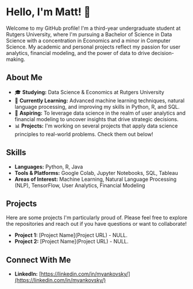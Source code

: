 # Hello, I'm Matt! 👋

Welcome to my GitHub profile! I'm a third-year undergraduate student at Rutgers University, where I'm pursuing a Bachelor of Science in Data Science with a concentration in Economics and a minor in Computer Science. My academic and personal projects reflect my passion for user analytics, financial modeling, and the power of data to drive decision-making.

## About Me

- 🎓 **Studying:** Data Science & Economics at Rutgers University
- 🌱 **Currently Learning:** Advanced machine learning techniques, natural language processing, and improving my skills in Python, R, and SQL.
- 💼 **Aspiring:** To leverage data science in the realm of user analytics and financial modeling to uncover insights that drive strategic decisions.
- 📊 **Projects:** I'm working on several projects that apply data science principles to real-world problems. Check them out below!

## Skills

- **Languages:** Python, R, Java
- **Tools & Platforms:** Google Colab, Jupyter Notebooks, SQL, Tableau
- **Areas of Interest:** Machine Learning, Natural Language Processing (NLP), TensorFlow, User Analytics, Financial Modeling

## Projects

Here are some projects I'm particularly proud of. Please feel free to explore the repositories and reach out if you have questions or want to collaborate!

- **Project 1:** [Project Name](Project URL) - NULL.
- **Project 2:** [Project Name](Project URL) - NULL.

## Connect With Me

- **LinkedIn:** [https://linkedin.com/in/myankovsky/](https://linkedin.com/in/myankovsky/)


